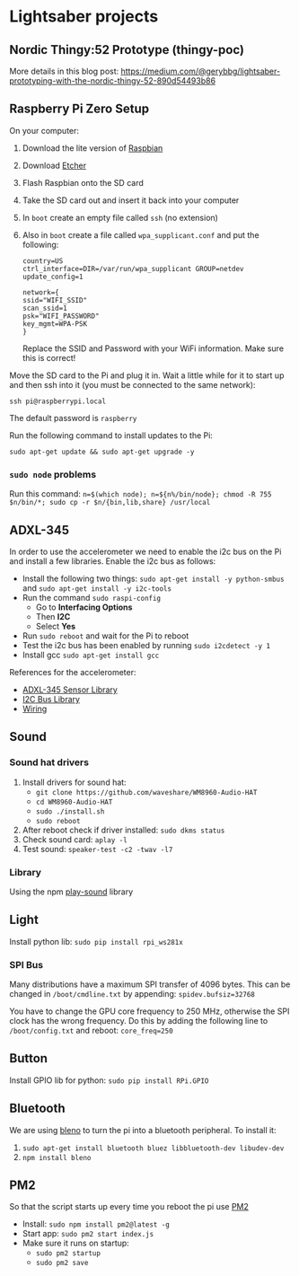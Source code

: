# Lightsaber projects

## Nordic Thingy:52 Prototype (thingy-poc)

More details in this blog post: https://medium.com/@gerybbg/lightsaber-prototyping-with-the-nordic-thingy-52-890d54493b86

## Raspberry Pi Zero Setup

On your computer:

1. Download the lite version of [Raspbian](https://www.raspberrypi.org/downloads/raspbian/)
2. Download [Etcher](https://www.balena.io/etcher/)
3. Flash Raspbian onto the SD card
4. Take the SD card out and insert it back into your computer
5. In `boot` create an empty file called `ssh` (no extension)
6. Also in `boot` create a file called `wpa_supplicant.conf` and put the following:

    ```
    country=US
    ctrl_interface=DIR=/var/run/wpa_supplicant GROUP=netdev
    update_config=1

    network={
    ssid="WIFI_SSID"
    scan_ssid=1
    psk="WIFI_PASSWORD"
    key_mgmt=WPA-PSK
    }
    ```
    Replace the SSID and Password with your WiFi information. Make sure this is correct!

Move the SD card to the Pi and plug it in. Wait a little while for it to start up and then ssh into it (you must be connected to the same network):
```
ssh pi@raspberrypi.local
```
The default password is `raspberry`

Run the following command to install updates to the Pi:
```
sudo apt-get update && sudo apt-get upgrade -y
```

### `sudo node` problems

Run this command: `n=$(which node); n=${n%/bin/node}; chmod -R 755 $n/bin/*; sudo cp -r $n/{bin,lib,share} /usr/local`

## ADXL-345

In order to use the accelerometer we need to enable the i2c bus on the Pi and install a few libraries. Enable the i2c bus as follows:

- Install the following two things: `sudo apt-get install -y python-smbus` and `sudo apt-get install -y i2c-tools`
- Run the command `sudo raspi-config`
    - Go to **Interfacing Options**
    - Then **I2C**
    - Select **Yes**
- Run `sudo reboot` and wait for the Pi to reboot
- Test the i2c bus has been enabled by running `sudo i2cdetect -y 1`
- Install gcc `sudo apt-get install gcc`

References for the accelerometer:
- [ADXL-345 Sensor Library](https://github.com/skylarstein/adxl345-sensor)
- [I2C Bus Library](https://www.npmjs.com/package/i2c-bus)
- [Wiring](https://tutorials-raspberrypi.com/measuring-rotation-and-acceleration-raspberry-pi/)

## Sound

### Sound hat drivers

1. Install drivers for sound hat:
    - `git clone https://github.com/waveshare/WM8960-Audio-HAT`
    - `cd WM8960-Audio-HAT`
    - `sudo ./install.sh`
    - `sudo reboot`
2. After reboot check if driver installed: `sudo dkms status`
3. Check sound card: `aplay -l`
4. Test sound: `speaker-test -c2 -twav -l7`

### Library

Using the npm [play-sound](https://www.npmjs.com/package/play-sound) library

## Light

Install python lib: `sudo pip install rpi_ws281x`

### SPI Bus

Many distributions have a maximum SPI transfer of 4096 bytes. This can be changed in `/boot/cmdline.txt` by appending: `spidev.bufsiz=32768`

You have to change the GPU core frequency to 250 MHz, otherwise the SPI clock has the wrong frequency. Do this by adding the following line to `/boot/config.txt` and reboot: `core_freq=250`

## Button

Install GPIO lib for python: `sudo pip install RPi.GPIO`

## Bluetooth

We are using [bleno](https://github.com/noble/bleno) to turn the pi into a bluetooth peripheral. To install it:

1. `sudo apt-get install bluetooth bluez libbluetooth-dev libudev-dev`
2. `npm install bleno`

## PM2

So that the script starts up every time you reboot the pi use [PM2](https://pm2.keymetrics.io/docs/usage/quick-start/)

- Install: `sudo npm install pm2@latest -g`
- Start app: `sudo pm2 start index.js`
- Make sure it runs on startup:
    - `sudo pm2 startup`
    - `sudo pm2 save`